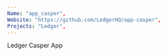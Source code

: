 ```yaml
---
Name: "app_casper",
Website: "https://github.com/LedgerHQ/app-casper",
Projects: "Ledger",
---
```

<!--lang:en--> 
Ledger Casper App
<!--lang:es--] 
test
<!--lang:de--] 
test
<!--lang:fr--] 
test
<!--lang:pl--] 
test
<!--lang:uk--] 
test
[!--lang:*-->  
